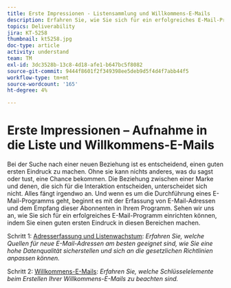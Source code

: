 ```yaml
---
title: Erste Impressionen - Listensammlung und Willkommens-E-Mails
description: Erfahren Sie, wie Sie sich für ein erfolgreiches E-Mail-Programm einrichten können, indem Sie einen guten ersten Eindruck machen.
topics: Deliverability
jira: KT-5258
thumbnail: kt5258.jpg
doc-type: article
activity: understand
team: TM
exl-id: 3dc3528b-13c8-4d18-afe1-b647bc5f8082
source-git-commit: 9444f8601f2f349398ee5deb9d5f4d4f7abb44f5
workflow-type: tm+mt
source-wordcount: '165'
ht-degree: 4%

---
```


# Erste Impressionen – Aufnahme in die Liste und Willkommens-E-Mails

Bei der Suche nach einer neuen Beziehung ist es entscheidend, einen guten ersten Eindruck zu machen. Ohne sie kann nichts anderes, was du sagst oder tust, eine Chance bekommen. Die Beziehung zwischen einer Marke und denen, die sich für die Interaktion entscheiden, unterscheidet sich nicht. Alles fängt irgendwo an. Und wenn es um die Durchführung eines E-Mail-Programms geht, beginnt es mit der Erfassung von E-Mail-Adressen und dem Empfang dieser Abonnenten in Ihrem Programm. Sehen wir uns an, wie Sie sich für ein erfolgreiches E-Mail-Programm einrichten können, indem Sie einen guten ersten Eindruck in diesen Bereichen machen.

Schritt 1:  [Adresserfassung und Listenwachstum](/help/first-impressions/address-collection-and-list-growth.md):
*Erfahren Sie, welche Quellen für neue E-Mail-Adressen am besten geeignet sind, wie Sie eine hohe Datenqualität sicherstellen und sich an die gesetzlichen Richtlinien anpassen können.*

Schritt 2:  [Willkommens-E-Mails](/help/first-impressions/welcome-emails.md):
*Erfahren Sie, welche Schlüsselelemente beim Erstellen Ihrer Willkommens-E-Mails zu beachten sind.*

